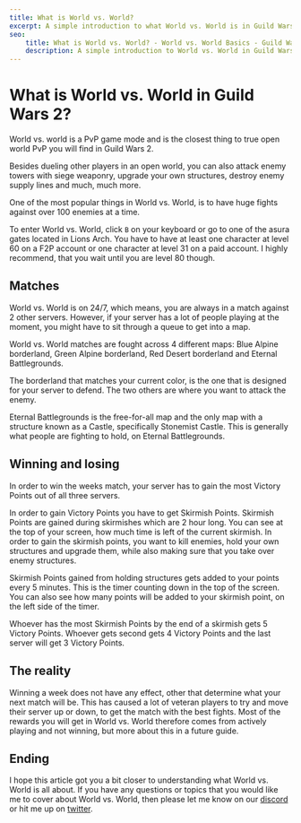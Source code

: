```yaml
---
title: What is World vs. World?
excerpt: A simple introduction to what World vs. World is in Guild Wars 2. This articles will introduce you to the general theme and also how to understand winning and losing.
seo:
    title: What is World vs. World? - World vs. World Basics - Guild Wars 2 Guide
    description: A simple introduction to World vs. World in Guild Wars 2.
---
```


# What is World vs. World in Guild Wars 2?

World vs. world is a PvP game mode and is the closest thing to true open world PvP you will find in Guild Wars 2.

<youtube-player id="kFip5Lj3YA8"></youtube-player>

Besides dueling other players in an open world, you can also attack enemy towers with siege weaponry, upgrade your own structures, destroy enemy supply lines and much, much more.

One of the most popular things in World vs. World, is to have huge fights against over 100 enemies at a time.

To enter World vs. World, click `B` on your keyboard or go to one of the asura gates located in Lions Arch. You have to have at least one character at level 60 on a F2P account or one character at level 31 on a paid account. I highly recommend, that you wait until you are level 80 though.

## Matches

World vs. World is on 24/7, which means, you are always in a match against 2 other servers. However, if your server has a lot of people playing at the moment, you might have to sit through a queue to get into a map. 

World vs. World matches are fought across 4 different maps: Blue Alpine borderland, Green Alpine borderland, Red Desert borderland and Eternal Battlegrounds.

The borderland that matches your current color, is the one that is designed for your server to defend. The two others are where you want to attack the enemy.

Eternal Battlegrounds is the free-for-all map and the only map with a structure known as a Castle, specifically Stonemist Castle. This is generally what people are fighting to hold, on Eternal Battlegrounds.

## Winning and losing

In order to win the weeks match, your server has to gain the most Victory Points out of all three servers.

In order to gain Victory Points you have to get Skirmish Points. Skirmish Points are gained during skirmishes which are 2 hour long. You can see at the top of your screen, how much time is left of the current skirmish. In order to gain the skirmish points, you want to kill enemies, hold your own structures and upgrade them, while also making sure that you take over enemy structures.

Skirmish Points gained from holding structures gets added to your points every 5 minutes. This is the timer counting down in the top of the screen. You can also see how many points will be added to your skirmish point, on the left side of the timer.

Whoever has the most Skirmish Points by the end of a skirmish gets 5 Victory Points. Whoever gets second gets 4 Victory Points and the last server will get 3 Victory Points.

## The reality

Winning a week does not have any effect, other that determine what your next match will be. This has caused a lot of veteran players to try and move their server up or down, to get the match with the best fights. Most of the rewards you will get in World vs. World therefore comes from actively playing and not winning, but more about this in a future guide.

## Ending

I hope this article got you a bit closer to understanding what World vs. World is all about. If you have any questions or topics that you would like me to cover about World vs. World, then please let me know on our [discord](https://gw2.link/discord) or hit me up on [twitter](https://twitter.com/thegeil).